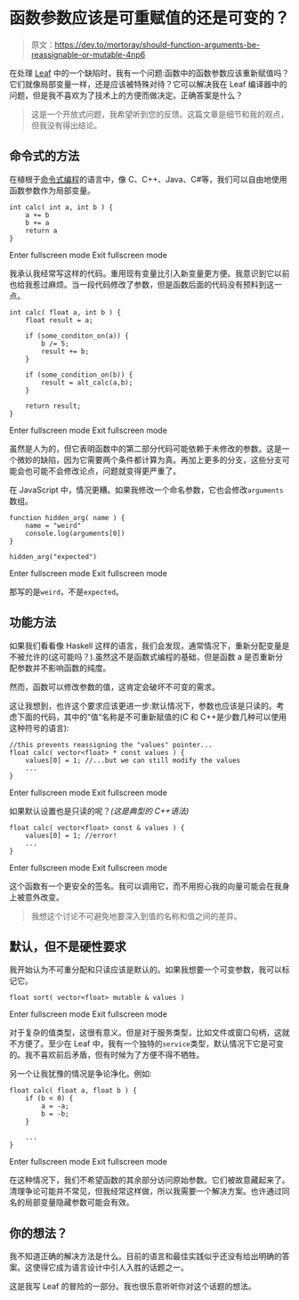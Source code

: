 # 函数参数应该是可重赋值的还是可变的？

> 原文：<https://dev.to/mortoray/should-function-arguments-be-reassignable-or-mutable-4np6>

在处理 [Leaf](http://leaflang.org) 中的一个缺陷时，我有一个问题:函数中的函数参数应该重新赋值吗？它们就像局部变量一样，还是应该被特殊对待？它可以解决我在 Leaf 编译器中的问题，但是我不喜欢为了技术上的方便而做决定。正确答案是什么？

> 这是一个开放式问题，我希望听到您的反馈。这篇文章是细节和我的观点，但我没有得出结论。

## 命令式的方法

在植根于[命令式编程](https://mortoray.com/2017/05/10/what-is-imperative-programming/)的语言中，像 C、C++、Java、C#等，我们可以自由地使用函数参数作为局部变量。

```
int calc( int a, int b ) {
    a += b
    b += a
    return a
} 
```

Enter fullscreen mode Exit fullscreen mode

我承认我经常写这样的代码。重用现有变量比引入新变量更方便。我意识到它以前也给我惹过麻烦。当一段代码修改了参数，但是函数后面的代码没有预料到这一点。

```
int calc( float a, int b ) {
    float result = a;

    if (some_conditon_on(a)) {
        b /= 5;
        result += b;
    }

    if (some_condition_on(b)) {
        result = alt_calc(a,b);
    }

    return result;
} 
```

Enter fullscreen mode Exit fullscreen mode

虽然是人为的，但它表明函数中的第二部分代码可能依赖于未修改的参数。这是一个微妙的缺陷，因为它需要两个条件都计算为真。再加上更多的分支，这些分支可能会也可能不会修改论点，问题就变得更严重了。

在 JavaScript 中，情况更糟。如果我修改一个命名参数，它也会修改`arguments`数组。

```
function hidden_arg( name ) {
    name = "weird"
    console.log(arguments[0])
}

hidden_arg("expected") 
```

Enter fullscreen mode Exit fullscreen mode

那写的是`weird`，不是`expected`。

## 功能方法

如果我们看看像 Haskell 这样的语言，我们会发现，通常情况下，重新分配变量是不被允许的(这可能吗？).虽然这不是函数式编程的基础，但是函数 a 是否重新分配参数并不影响函数的纯度。

然而，函数可以修改参数的值，这肯定会破坏不可变的需求。

这让我想到，也许这个要求应该更进一步:默认情况下，参数也应该是只读的。考虑下面的代码，其中的“值”名称是不可重新赋值的(C 和 C++是少数几种可以使用这种符号的语言):

```
//this prevents reassigning the "values" pointer...
float calc( vector<float> * const values ) {
    values[0] = 1; //...but we can still modify the values
    ...
} 
```

Enter fullscreen mode Exit fullscreen mode

如果默认设置也是只读的呢？*(这是典型的 C++语法)*

```
float calc( vector<float> const & values ) {
    values[0] = 1; //error!
    ...
} 
```

Enter fullscreen mode Exit fullscreen mode

这个函数有一个更安全的签名。我可以调用它，而不用担心我的向量可能会在我身上被意外改变。

> 我想这个讨论不可避免地要深入到值的名称和值之间的差异。

## 默认，但不是硬性要求

我开始认为不可重分配和只读应该是默认的。如果我想要一个可变参数，我可以标记它。

```
float sort( vector<float> mutable & values ) 
```

Enter fullscreen mode Exit fullscreen mode

对于复杂的值类型，这很有意义。但是对于服务类型，比如文件或窗口句柄，这就不方便了。至少在 Leaf 中，我有一个独特的`service`类型，默认情况下它是可变的。我不喜欢前后矛盾，但有时候为了方便不得不牺牲。

另一个让我犹豫的情况是争论净化。例如:

```
float calc( float a, float b ) {
    if (b < 0) {
        a = -a;
        b = -b;
    }

    ...
} 
```

Enter fullscreen mode Exit fullscreen mode

在这种情况下，我们不希望函数的其余部分访问原始参数。它们被故意藏起来了。清理争论可能并不常见，但我经常这样做，所以我需要一个解决方案。也许通过同名的局部变量隐藏参数可能会有效。

## 你的想法？

我不知道正确的解决方法是什么。目前的语言和最佳实践似乎还没有给出明确的答案。这使得它成为语言设计中引人入胜的话题之一。

这是我写 Leaf 的冒险的一部分。我也很乐意听听你对这个话题的想法。
